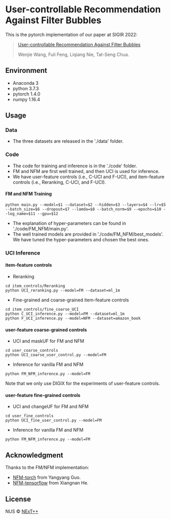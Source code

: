 # User-controllable Recommendation Against Filter Bubbles


This is the pytorch implementation of our paper at SIGIR 2022:

> [User-controllable Recommendation Against Filter Bubbles]()
>
> Wenjie Wang, Fuli Feng, Liqiang Nie, Tat-Seng Chua.

## Environment

- Anaconda 3
- python 3.7.3
- pytorch 1.4.0
- numpy 1.16.4

## Usage

### Data

- The three datasets are released in the './data' folder.

### Code

- The code for training and inference is in the './code' folder. 
- FM and NFM are first well trained, and then UCI is used for inference. 
- We have user-feature controls (i.e., C-UCI and F-UCI), and item-feature controls (i.e., Reranking, C-UCI, and F-UCI).

#### FM and NFM Training
```
python main.py --model=$1 --dataset=$2 --hidden=$3 --layers=$4 --lr=$5 --batch_size=$6 --dropout=$7 --lamda=$8 --batch_norm=$9 --epochs=$10 --log_name=$11 --gpu=$12
```
- The explanation of hyper-parameters can be found in './code/FM_NFM/main.py'. 
- The well trained models are provided in './code/FM_NFM/best_models'. We have tuned the hyper-parameters and chosen the best ones.

### UCI Inference

#### item-feature controls
- Reranking
```
cd item_controls/Reranking
python UCI_reranking.py --model=FM --dataset=ml_1m
```

- Fine-grained and coarse-grained item-feature controls
```
cd item_controls/fine_coarse_UCI
python C_UCI_inference.py --model=FM --dataset=ml_1m
python F_UCI_inference.py --model=NFM --dataset=amazon_book
```

#### user-feature coarse-grained controls
- UCI and maskUF for FM and NFM
```
cd user_coarse_controls
python UCI_coarse_user_control.py --model=FM
```

- Inference for vanilla FM and NFM
```
python FM_NFM_inference.py --model=FM
```
Note that we only use DIGIX for the experiments of user-feature controls.

#### user-feature fine-grained controls
- UCI and changeUF for FM and NFM
```
cd user_fine_controls
python UCI_fine_user_control.py --model=FM
```

- Inference for vanilla FM and NFM
```
python FM_NFM_inference.py --model=FM
```


## Acknowledgment

Thanks to the FM/NFM implementation:

- [NFM-torch](https://github.com/guoyang9/NFM-pyorch/) from Yangyang Guo.
- [NFM-tensorflow](https://github.com/hexiangnan/neural_factorization_machine) from Xiangnan He. 

## License

NUS © [NExT++](https://www.nextcenter.org/)
